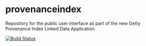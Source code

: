 # provenanceindex

Repository for the public user interface as part of the new Getty Provenance Index Linked Data Application.

[![Build Status](https://travis-ci.org/gri-is/provenanceindex.svg?branch=master)](https://travis-ci.org/gri-is/provenanceindex)
